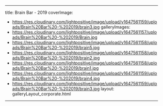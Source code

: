 
---
title: Brain Bar - 2019
coverImage:
  - https://res.cloudinary.com/lightpositive/image/upload/v1647561159/uploads/Brain%20Bar%20-%202019/brain3.jpg
galleryImages:
   - https://res.cloudinary.com/lightpositive/image/upload/v1647561157/uploads/Brain%20Bar%20-%202019/Brain.jpg
   - https://res.cloudinary.com/lightpositive/image/upload/v1647561158/uploads/Brain%20Bar%20-%202019/brain5.jpg
   - https://res.cloudinary.com/lightpositive/image/upload/v1647561158/uploads/Brain%20Bar%20-%202019/brain2.jpg
   - https://res.cloudinary.com/lightpositive/image/upload/v1647561158/uploads/Brain%20Bar%20-%202019/brain1.jpg
   - https://res.cloudinary.com/lightpositive/image/upload/v1647561159/uploads/Brain%20Bar%20-%202019/brain4.jpg
   - https://res.cloudinary.com/lightpositive/image/upload/v1647561159/uploads/Brain%20Bar%20-%202019/brain3.jpg
layout: galleryLayout_corporate.html
---
